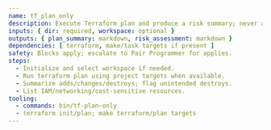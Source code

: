 ```yaml
---
name: tf_plan_only
description: Execute Terraform plan and produce a risk summary; never apply.
inputs: { dir: required, workspace: optional }
outputs: { plan_summary: markdown, risk_assessment: markdown }
dependencies: [ terraform, make/task targets if present ]
safety: Blocks apply; escalate to Pair Programmer for applies.
steps:
  - Initialize and select workspace if needed.
  - Run terraform plan using project targets when available.
  - Summarize adds/changes/destroys; flag unintended destroys.
  - List IAM/networking/cost-sensitive resources.
tooling:
  - commands: bin/tf-plan-only
  - terraform init/plan; make terraform/plan targets
---
```

